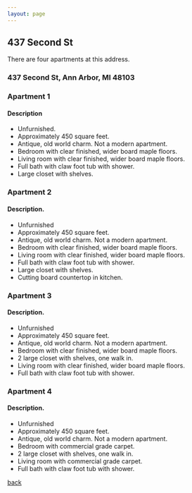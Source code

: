 ```yaml
---
layout: page
---
```


## 437 Second St
There are four apartments at this address.

### 437 Second St, Ann Arbor, MI  48103

### Apartment 1
#### Description

* Unfurnished.
* Approximately 450 square feet.
* Antique, old world charm.  Not a modern apartment.
* Bedroom with clear finished, wider board maple floors.
* Living room with clear finished, wider board maple floors.
* Full bath with claw foot tub with shower.
* Large closet with shelves.

### Apartment 2
#### Description.

* Unfurnished
* Approximately 450 square feet.
* Antique, old world charm.  Not a modern apartment.
* Bedroom with clear finished, wider board maple floors.
* Living room with clear finished, wider board maple floors.
* Full bath with claw foot tub with shower.
* Large closet with shelves.
* Cutting board countertop in kitchen.

### Apartment 3
#### Description.

* Unfurnished
* Approximately 450 square feet.
* Antique, old world charm.  Not a modern apartment.
* Bedroom with clear finished, wider board maple floors.
* 2 large closet with shelves, one walk in.
* Living room with clear finished, wider board maple floors.
* Full bath with claw foot tub with shower.

### Apartment 4
#### Description.

* Unfurnished
* Approximately 450 square feet.
* Antique, old world charm.  Not a modern apartment.
* Bedroom with commercial grade carpet.
* 2 large closet with shelves, one walk in.
* Living room with commercial grade carpet.
* Full bath with claw foot tub with shower.

[back](/)
